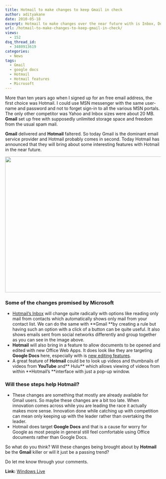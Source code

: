 ```yaml
---
title: Hotmail to make changes to keep Gmail in check
author: adityakane
date: 2010-05-18
excerpt: Hotmail to make changes over the near future with is Inbox, Document handling and also allowing watching video within the design keep Gmail and other competitors in check.
url: /hotmail-to-make-changes-to-keep-gmail-in-check/
views:
  - 152
dsq_thread_id:
  - 3480913619
categories:
  - News
tags:
  - Gmail
  - google docs
  - Hotmail
  - Hotmail features
  - Microsoft
---
```

More than ten years ago when I signed up for an free email address, the first choice was Hotmail. I could use MSN messenger with the same user-name and password and not to forget sign-in to all the various MSN portals. The only other competitor was Yahoo and Inbox sizes were about 20 MB. **Gmail** set up free with supposedly unlimited storage space and freedom from the usual spam mail.

**Gmail** delivered and **Hotmail** faltered. So today Gmail is the dominant email service provider and Hotmail probably comes in second. Today Hotmail has announced that they will bring about some interesting features with Hotmail in the near future.

<a rel="attachment wp-att-25175" href="http://devilsworkshop.org/hotmail-to-make-changes-to-keep-gmail-in-check/new_hotmail_design/"><img class="aligncenter size-full wp-image-25175" title="new_hotmail_design" src="http://cdn.devilsworkshop.org/files/2010/05/new_hotmail_design.png" alt="" width="550" height="438" /></a>

### Some of the changes promised by Microsoft

  * [Hotmail’s Inbox][1] will change quite radically with options like reading only mail from contacts which automatically shows only mail from your contact list. We can do the same with **Gmail **by creating a rule but having such an option with a click of a button can be quite useful. It also shows emails sent from social networks differently and group together as you can see in the image above.
  * **Hotmail** will also bring in a feature to allow documents to be opened and edited with new Office Web Apps. It does look like they are targeting **Google Docs** here, especially with is [new editing features][2].
  * A great feature of **Hotmail** could be to look up videos and thumbnails of videos from **YouTube** and** Hulu** which allows viewing of videos from within **Hotmail&#8217;s **interface with just a pop-up window.

### Will these steps help Hotmail?

  * These changes are something that mostly are already available for Gmail users. So maybe these changes are a bit too late. When innovation comes across while you are leading the race it actually makes more sense. Innovation done while catching up with competition can mean only keeping up with the leader rather than overtaking the leader.
  * Hotmail does target **Google Docs** and that is a cause for worry for Google as most people in general still feel comfortable using Office documents rather than Google Docs.

So what do you think? Will these changes being brought about by **Hotmail** be the **Gmail** killer or will it just be a passing trend?

Do let me know through your comments.

**Link:** <a href="http://windowsteamblog.com/windows_live/b/windowslive/" onclick="_gaq.push(['_trackEvent', 'outbound-article', 'http://windowsteamblog.com/windows_live/b/windowslive/', 'Windows Live']);" >Windows Live</a>

 [1]: http://devilsworkshop.org/how-to-configure-windows-live-mail-with-hotmail-and-gmail-accounts/ "Hotmail’s Inbox"
 [2]: http://devilsworkshop.org/get-new-google-docs-editor-and-resize-inline-images/ "new editing features"
